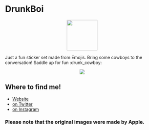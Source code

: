 # DrunkBoi
<p align="center">
  <img src="https://joeis.us/assets/img/drunkcowboy.png" width="100" >

Just a fun sticker set made from Emojis. Bring some cowboys to the conversation! Saddle up for fun :drunk_cowboy:
<p align="center">
  <img src="https://joeis.us/assets/img/DB_Mockup.png" >
</p>





## Where to find me!
 * [Website](https://joeis.us)
 * [on Twitter](https://www.twitter.com/64bitjoe)
 * [on Instagram](https://www.instagram.com/64bitjoe)
 
### Please note that the original images were made by Apple.
</p>
